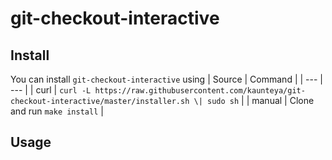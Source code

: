 # git-checkout-interactive


## Install

You can install `git-checkout-interactive` using 
| Source | Command |
| --- | --- |
| curl | `curl -L https://raw.githubusercontent.com/kaunteya/git-checkout-interactive/master/installer.sh \| sudo sh` |
| manual | Clone and run `make install` |  

## Usage

